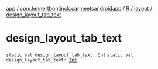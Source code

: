 [app](../../../index.md) / [com.lennertbontinck.carmeetsandroidapp](../../index.md) / [R](../index.md) / [layout](index.md) / [design_layout_tab_text](./design_layout_tab_text.md)

# design_layout_tab_text

`static val design_layout_tab_text: `[`Int`](https://kotlinlang.org/api/latest/jvm/stdlib/kotlin/-int/index.html)
`static val design_layout_tab_text: `[`Int`](https://kotlinlang.org/api/latest/jvm/stdlib/kotlin/-int/index.html)